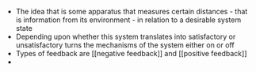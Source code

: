 - The idea that is some apparatus that measures certain distances - that is information from its environment - in relation to a desirable system state 
- Depending upon whether this system translates into satisfactory or unsatisfactory turns the mechanisms of the system either on or off 
- Types of feedback are [[negative feedback]] and [[positive feedback]]
- 